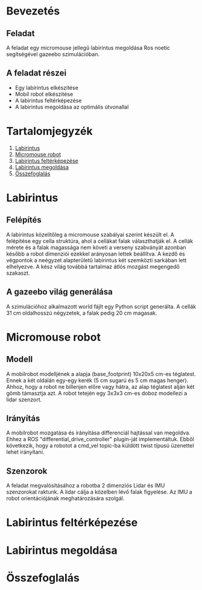 # Bevezetés
## Feladat

A feladat egy micromouse jellegű labirintus megoldása Ros noetic segítségével gazeebo szimulációban.

## A feladat részei
- Egy labirintus elkészítése
- Mobil robot elkészítése
- A labirintus feltérképezése
- A labirintus megoldása az optimális útvonallal

# Tartalomjegyzék
1. [Labirintus](#labirintus)
2. [Micromouse robot](#micromouse-robot)
3. [Labirintus feltérképezése](#labirintus-feltérképezése)
4. [Labirintus megoldása](#labirintus-megoldása)
5. [Összefoglalás](#összefoglalás)

# Labirintus
## Felépítés
A labirintus közelítőleg a micromouse szabályai szerint készült el. A felépítése egy cella struktúra, ahol a cellákat falak választhatják el. A cellák mérete és a falak magassága nem követi a verseny szabványát azonban később a robot dimenziói ezekkel arányosan lettek beállítva. A kezdő és végpontok a neégyzet alapterületű labirintus két szemközti sarkában lett elhelyezve. A kész világ továbbá tartalmaz átlós mozgást megengedő szakaszt.
## A gazeebo világ generálása
A szimulációhoz alkalmazott world fájlt egy Python script generálta. A cellák 31 cm oldalhosszú négyzetek, a falak pedig 20 cm magasak.
# Micromouse robot
## Modell
A mobilrobot modelljének a alapja (base_footprint) 10x20x5 cm-es téglatest. Ennek a két oldalán egy-egy kerék (5 cm sugarú és 5 cm magas henger). Ahhoz, hogy a robot ne billenjen előre vagy hátra, az alap téglatest alján két gömb támasztja azt. A robot tetején egy 3x3x3 cm-es doboz modellezi a lidar szenzort.
## Irányítás
A mobilrobot mozgatása és irányítása differenciál hajtással van megoldva. Ehhez a ROS "differential_drive_controller" plugin-ját implementáltuk. Ebből következik, hogy a robotot a cmd_vel topic-ba küldött twist típusú üzenettel lehet irányítani.
## Szenzorok
A feladat megvalósításához a robotba 2 dimenziós Lidar és IMU szenzorokat raktunk. A lidar cálja a közelben lévő falak figyelése. Az IMU a robot orientációjának meghatározására szolgál.
# Labirintus feltérképezése
# Labirintus megoldása
# Összefoglalás